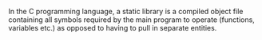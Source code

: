 In the C programming language, a static library is a compiled object file containing all symbols required by the main program to operate (functions, variables etc.) as opposed to having to pull in separate entities.
